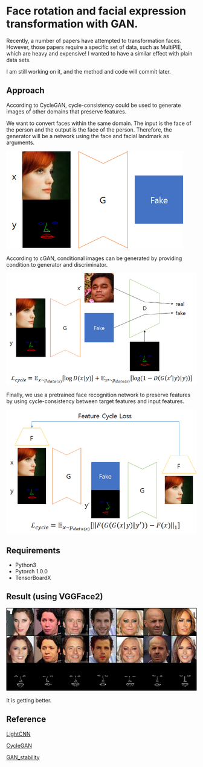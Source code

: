# Face rotation and facial expression transformation with GAN.

Recently, a number of papers have attempted to transformation faces. However, those papers require a specific set of data, such as MultiPIE, which are heavy and expensive! I wanted to have a similar effect with plain data sets.

I am still working on it, and the method and code will commit later.

## Approach

According to CycleGAN, cycle-consistency could be used to generate images of other domains that preserve features.

We want to convert faces within the same domain. The input is the face of the person and the output is the face of the person. Therefore, the generator will be a network using the face and facial landmark as arguments.

![generator](images/generator.png)

According to cGAN, conditional images can be generated by providing condition to generator and discriminator.

![loss_adv](images/loss_adv.png)

Finally, we use a pretrained face recognition network to preserve features by using cycle-consistency between target features and input features.

![loss_cycle](images/loss_cycle.png)

## Requirements

- Python3
- Pytorch 1.0.0
- TensorBoardX

## Result (using VGGFace2)

![viusalized](images/result.png)

It is getting better.

## Reference

[LightCNN](https://github.com/AlfredXiangWu/LightCNN)

[CycleGAN](https://github.com/clcarwin/sphereface_pytorch)

[GAN_stability](https://github.com/LMescheder/GAN_stability)